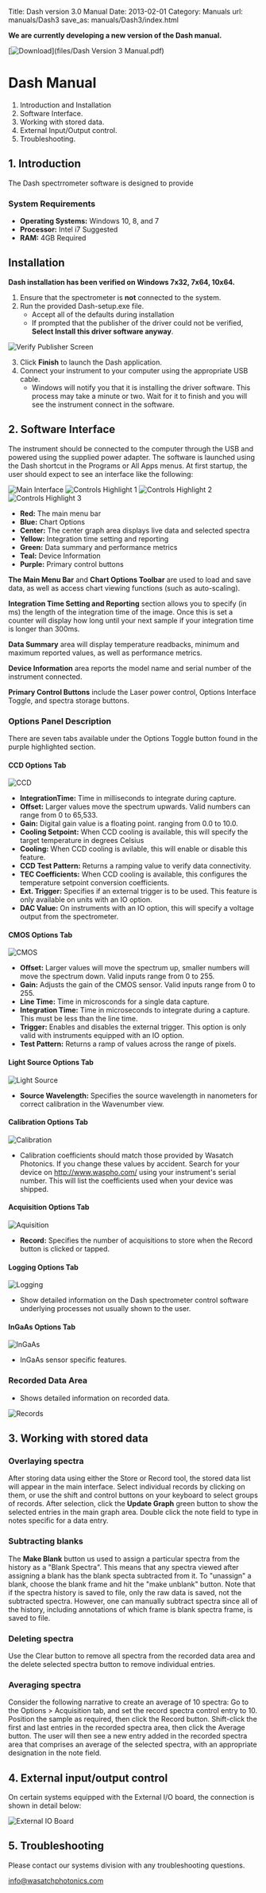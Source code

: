 Title: Dash version 3.0 Manual
Date: 2013-02-01
Category: Manuals
url: manuals/Dash3
save_as: manuals/Dash3/index.html

**We are currently developing a new version of the Dash manual.**

[![Download](/images/dash3_manual/dash_pdf_download.png)](files/Dash Version 3 Manual.pdf)

# Dash Manual
1. Introduction and Installation
2. Software Interface.
3. Working with stored data.
4. External Input/Output control.
5. Troubleshooting.


## 1. Introduction

The Dash spectrrometer software is designed to provide 

### System Requirements
- **Operating Systems:** Windows 10, 8, and 7
- **Processor:** Intel i7 Suggested
- **RAM:** 4GB Required

## Installation
**Dash installation has been verified on Windows 7x32, 7x64, 10x64.**

1. Ensure that the spectrometer is **not** connected to the system.
2. Run the provided Dash-setup.exe file.
    - Accept all of the defaults during installation
    - If prompted that the publisher of the driver could not be verified, **Select Install this driver software anyway**.
    
![Verify Publisher Screen](/images/dash3_manual/verify.png)

3. Click **Finish** to launch the Dash application.
4. Connect your instrument to your computer using the appropriate USB cable. 
    - Windows will notify you that it is installing the driver software. This process may take a minute or two. Wait for it to finish and you will see the instrument connect in the software.
    
## 2. Software Interface
The instrument should be connected to the computer through the USB and powered using the supplied power adapter. The software is launched using the Dash shortcut in the Programs or All Apps menus. At first startup, the user should expect to see an interface like the following:

![Main Interface](/images/dash3_manual/gui_small.png)
![Controls Highlight 1](/images/dash3_manual/gui_1.png)
![Controls Highlight 2](/images/dash3_manual/gui_2.png)
![Controls Highlight 3](/images/dash3_manual/gui_3.png)

- **Red:** The main menu bar
- **Blue:** Chart Options
- **Center:** The center graph area displays live data and selected spectra
- **Yellow:** Integration time setting and reporting
- **Green:** Data summary and performance metrics
- **Teal:** Device Information
- **Purple:** Primary control buttons

**The Main Menu Bar** and **Chart Options Toolbar** are used to load and save data, as well as access chart viewing functions (such as auto-scaling).

**Integration Time Setting and Reporting** section allows you to specify (in ms) the length of the integration time of the image. Once this is set a counter will display how long until your next sample if your integration time is longer than 300ms.

**Data Summary** area will display temperature readbacks, minimum and maximum reported values, as well as performance metrics. 

**Device Information** area reports the model name and serial number of the instrument connected.

**Primary Control Buttons** include the Laser power control, Options Interface Toggle, and spectra storage buttons.

### Options Panel Description
There are seven tabs available under the Options Toggle button found in the purple highlighted section.

#### CCD Options Tab
![CCD](/images/dash3_manual/options_ccd.png)
- **IntegrationTime:** Time in milliseconds to integrate during capture.
- **Offset:** Larger values move the spectrum upwards. Valid numbers can range from 0 to 65,533.
- **Gain:** Digital gain value is a floating point. ranging from 0.0 to 10.0.
- **Cooling Setpoint:** When CCD cooling is available, this will specify the target temperature in degrees Celsius
- **Cooling:** When CCD cooling is avilable, this will enable or disable this feature.
- **CCD Test Pattern:** Returns a ramping value to verify data connectivity.
- **TEC Coefficients:** When CCD cooling is available, this configures the temperature setpoint conversion coefficients.
- **Ext. Trigger:** Specifies if an external trigger is to be used. This feature is only available on units with an IO option.
- **DAC Value:** On instruments with an IO option, this will specify a voltage output from the spectrometer.

#### CMOS Options Tab
![CMOS](/images/dash3_manual/options_cmos.png)
- **Offset:** Larger values will move the spectrum up, smaller numbers will move the spectrum down. Valid inputs range from 0 to 255.
- **Gain:** Adjusts the gain of the CMOS sensor. Valid inputs range from 0 to 255.
- **Line Time:** Time in microsconds for a single data capture.
- **Integration  Time:** Time in microseconds to integrate during a capture. This must be less than the line time.
- **Trigger:** Enables and disables the external trigger. This option is only valid with instruments equipped with an IO option.
- **Test Pattern:** Returns a ramp of values across the range of pixels.

#### Light Source Options Tab
![Light Source](/images/dash3_manual/options_light_source.png)
- **Source Wavelength:** Specifies the source wavelength in nanometers for correct calibration in the Wavenumber view.
#### Calibration Options Tab
![Calibration](/images/dash3_manual/options_calibrate.png)
- Calibration coefficients should match those provided by Wasatch Photonics. If you change these values by accident. Search for your device on http://www.waspho.com/ using your instrument's serial number. This will list the coefficients used when your device was shipped.

#### Acquisition Options Tab
![Aquisition](/images/dash3_manual/options_acquire.png)
- **Record:** Specifies the number of acquisitions to store when the Record button is clicked or tapped.

#### Logging Options Tab
![Logging](/images/dash3_manual/options_logging.png)
- Show detailed information on the Dash spectrometer control software underlying processes not usually shown to the user.

#### InGaAs Options Tab
![InGaAs](/images/dash3_manual/options_ingaas.png)
- InGaAs sensor specific features.

### Recorded Data Area
- Shows detailed information on recorded data.

![Records](/images/dash3_manual/record_area.png) 

## 3. Working with stored data

### Overlaying spectra
After storing data using either the Store or Record tool, the stored data list will appear in the main interface. Select individual records by clicking on them, or use the shift and control buttons on your keyboard to select groups of records. After selection, click the **Update Graph** green button to show the selected entries in the main graph area. Double click the note field to type in notes specific for a data entry.

### Subtracting blanks
The **Make Blank** button us used to assign a particular spectra from the history as a "Blank Spectra". This means that any spectra viewed after assigning a blank has the blank specta subtracted from it. To "unassign" a blank, choose the blank frame and hit the "make unblank" button. Note that if the spectra history is saved to file, only the raw data is saved, not the subtracted spectra. However, one can manually subtract spectra since all of the history, including annotations of which frame is blank spectra frame, is saved to file.

### Deleting spectra
Use the Clear button to remove all spectra from the recorded data area and the delete selected spectra button to remove individual entries.

### Averaging spectra
Consider the following narrative to create an average of 10 spectra: Go to the Options > Acquisition tab, and set the record spectra control entry to 10. Position the sample as required, then click the Record button. Shift-click the first and last entries in the recorded spectra area, then click the Average button. The user will then see a new entry added in the recorded spectra area that comprises an average of the selected spectra, with an appropriate designation in the note field.

## 4. External input/output control
On certain systems equipped with the External I/O board, the connection is shown in detail below:

![External IO Board](/images/dash3_manual/io.png) 

## 5. Troubleshooting
Please contact our systems division with any troubleshooting questions.

info@wasatchphotonics.com 
